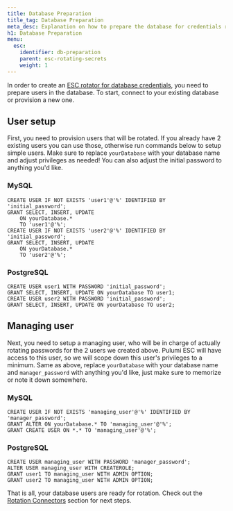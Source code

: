 ```yaml
---
title: Database Preparation
title_tag: Database Preparation
meta_desc: Explanation on how to prepare the database for credentials rotation
h1: Database Preparation
menu:
  esc:
    identifier: db-preparation
    parent: esc-rotating-secrets
    weight: 1
---
```


In order to create an [ESC rotator for database credentials](/docs/esc/integrations/rotated-secrets), you need to prepare users in the database. To start, connect to your existing database or provision a new one.

## User setup

First, you need to provision users that will be rotated. If you already have 2 existing users you can use those, otherwise run commands below to setup simple users. Make sure to replace `yourDatabase` with your database name and adjust privileges as needed! You can also adjust the initial password to anything you'd like.

### MySQL

```
CREATE USER IF NOT EXISTS 'user1'@'%' IDENTIFIED BY 'initial_password';
GRANT SELECT, INSERT, UPDATE
    ON yourDatabase.*
    TO 'user1'@'%';
CREATE USER IF NOT EXISTS 'user2'@'%' IDENTIFIED BY 'initial_password';
GRANT SELECT, INSERT, UPDATE
    ON yourDatabase.*
    TO 'user2'@'%';
```

### PostgreSQL

```
CREATE USER user1 WITH PASSWORD 'initial_password';
GRANT SELECT, INSERT, UPDATE ON yourDatabase TO user1;
CREATE USER user2 WITH PASSWORD 'initial_password';
GRANT SELECT, INSERT, UPDATE ON yourDatabase TO user2;
```

## Managing user

Next, you need to setup a managing user, who will be in charge of actually rotating passwords for the 2 users we created above. Pulumi ESC will have access to this user, so we will scope down this user's privileges to a minimum. Same as above, replace `yourDatabase` with your database name and `manager_password` with anything you'd like, just make sure to memorize or note it down somewhere.

### MySQL

```
CREATE USER IF NOT EXISTS 'managing_user'@'%' IDENTIFIED BY 'manager_password';
GRANT ALTER ON yourDatabase.* TO 'managing_user'@'%';
GRANT CREATE USER ON *.* TO 'managing_user'@'%';
```

### PostgreSQL

```
CREATE USER managing_user WITH PASSWORD 'manager_password';
ALTER USER managing_user WITH CREATEROLE;
GRANT user1 TO managing_user WITH ADMIN OPTION;
GRANT user2 TO managing_user WITH ADMIN OPTION;
```

That is all, your database users are ready for rotation. Check out the [Rotation Connectors](/docs/esc/environments/rotation#rotation-connectors) section for next steps.
